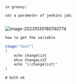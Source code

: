 ```
in groovy:

set a parameter of jenkins job:


```

![image-20231030180740774](C:\Users\yanfeiw\AppData\Roaming\Typora\typora-user-images\image-20231030180740774.png)

```groovy
how to get the variable

stage("test")
{
	echo changelist
	ehco ChangeLiST
	echo "${changelist}"
}

# both ok

```

